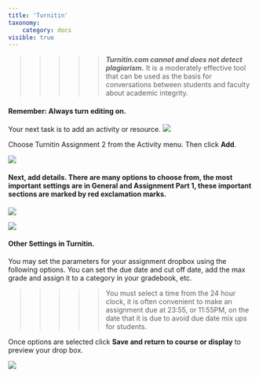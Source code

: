 ```yaml
---
title: 'Turnitin'
taxonomy:
    category: docs
visible: true
---
```


>>>>> _**Turnitin.com cannot and does not detect plagiarism.**_ It is a moderately effective tool that can be used as the basis for conversations between students and faculty about academic integrity.

#### Remember: Always turn editing on.

Your next task is to add an activity or resource. ![](../.gitbook/assets/adding-documents-1-2.png)

Choose Turnitin Assignment 2 from the Activity menu. Then click **Add**.

![](turnitin-1%20%281%29.png)

#### Next, add details. There are many options to choose from, the most important settings are in General and Assignment Part 1, these important sections are marked by red exclamation marks.

![](turnitin-2-1.png)

![](turnitin-3-1.png)

#### Other Settings in Turnitin.

You may set the parameters for your assignment dropbox using the following options. You can set the due date and cut off date, add the max grade and assign it to a category in your gradebook, etc.

>>>>> You must select a time from the 24 hour clock, it is often convenient to make an assignment due at 23:55, or 11:55PM, on the date that it is due to avoid due date mix ups for students.

Once options are selected click **Save and return to course or display** to preview your drop box.

![](turnitin-4%20%281%29.png)

